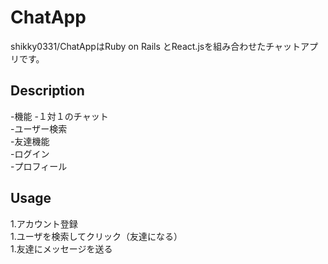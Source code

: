 ChatApp
====
shikky0331/ChatAppはRuby on Rails とReact.jsを組み合わせたチャットアプリです。
## Description
-機能
 -１対１のチャット  
 -ユーザー検索  
 -友達機能  
 -ログイン  
 -プロフィール
## Usage
1.アカウント登録  
1.ユーザを検索してクリック（友達になる）  
1.友達にメッセージを送る
